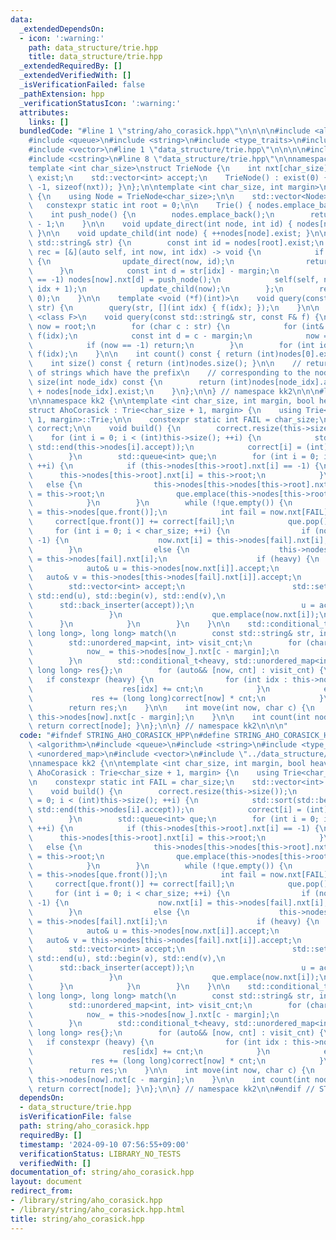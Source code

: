 ```yaml
---
data:
  _extendedDependsOn:
  - icon: ':warning:'
    path: data_structure/trie.hpp
    title: data_structure/trie.hpp
  _extendedRequiredBy: []
  _extendedVerifiedWith: []
  _isVerificationFailed: false
  _pathExtension: hpp
  _verificationStatusIcon: ':warning:'
  attributes:
    links: []
  bundledCode: "#line 1 \"string/aho_corasick.hpp\"\n\n\n\n#include <algorithm>\n\
    #include <queue>\n#include <string>\n#include <type_traits>\n#include <unordered_map>\n\
    #include <vector>\n#line 1 \"data_structure/trie.hpp\"\n\n\n\n#include <functional>\n\
    #include <cstring>\n#line 8 \"data_structure/trie.hpp\"\n\nnamespace kk2 {\n\n\
    template <int char_size>\nstruct TrieNode {\n    int nxt[char_size];\n    int\
    \ exist;\n    std::vector<int> accept;\n    TrieNode() : exist(0) { memset(nxt,\
    \ -1, sizeof(nxt)); }\n};\n\ntemplate <int char_size, int margin>\nstruct Trie\
    \ {\n    using Node = TrieNode<char_size>;\n\n    std::vector<Node> nodes;\n \
    \   constexpr static int root = 0;\n\n    Trie() { nodes.emplace_back(); }\n\n\
    \    int push_node() {\n        nodes.emplace_back();\n        return (int)nodes.size()\
    \ - 1;\n    }\n\n    void update_direct(int node, int id) { nodes[node].accept.push_back(id);\
    \ }\n\n    void update_child(int node) { ++nodes[node].exist; }\n\n    void add(const\
    \ std::string& str) {\n        const int id = nodes[root].exist;\n        auto\
    \ rec = [&](auto self, int now, int idx) -> void {\n            if (idx == (int)str.size())\
    \ {\n                update_direct(now, id);\n                return;\n      \
    \      }\n            const int d = str[idx] - margin;\n            if (nodes[now].nxt[d]\
    \ == -1) nodes[now].nxt[d] = push_node();\n            self(self, nodes[now].nxt[d],\
    \ idx + 1);\n            update_child(now);\n        };\n        rec(rec, root,\
    \ 0);\n    }\n\n    template <void (*f)(int)>\n    void query(const std::string&\
    \ str) {\n        query(str, [](int idx) { f(idx); });\n    }\n\n    template\
    \ <class F>\n    void query(const std::string& str, const F& f) {\n        int\
    \ now = root;\n        for (char c : str) {\n            for (int& idx : nodes[now].accept)\
    \ f(idx);\n            const int d = c - margin;\n            now = nodes[now].nxt[d];\n\
    \            if (now == -1) return;\n        }\n        for (int idx : nodes[now].accept)\
    \ f(idx);\n    }\n\n    int count() const { return (int)nodes[0].exist; }\n\n\
    \    int size() const { return (int)nodes.size(); }\n\n    // return the number\
    \ of strings which have the prefix\n    // corresponding to the node_id\n    int\
    \ size(int node_idx) const {\n        return (int)nodes[node_idx].accept.size()\
    \ + nodes[node_idx].exist;\n    }\n};\n\n} // namespace kk2\n\n\n#line 11 \"string/aho_corasick.hpp\"\
    \n\nnamespace kk2 {\n\ntemplate <int char_size, int margin, bool heavy=true>\n\
    struct AhoCorasick : Trie<char_size + 1, margin> {\n    using Trie<char_size +\
    \ 1, margin>::Trie;\n\n    constexpr static int FAIL = char_size;\n    std::vector<int>\
    \ correct;\n\n    void build() {\n        correct.resize(this->size());\n    \
    \    for (int i = 0; i < (int)this->size(); ++i) {\n            std::sort(std::begin(this->nodes[i].accept),\
    \ std::end(this->nodes[i].accept));\n            correct[i] = (int)this->nodes[i].accept.size();\n\
    \        }\n        std::queue<int> que;\n        for (int i = 0; i <= char_size;\
    \ ++i) {\n            if (this->nodes[this->root].nxt[i] == -1) {\n          \
    \      this->nodes[this->root].nxt[i] = this->root;\n            }\n         \
    \   else {\n                this->nodes[this->nodes[this->root].nxt[i]].nxt[FAIL]\
    \ = this->root;\n                que.emplace(this->nodes[this->root].nxt[i]);\n\
    \            }\n        }\n        while (!que.empty()) {\n            auto& now\
    \ = this->nodes[que.front()];\n            int fail = now.nxt[FAIL];\n       \
    \     correct[que.front()] += correct[fail];\n            que.pop();\n       \
    \     for (int i = 0; i < char_size; ++i) {\n                if (now.nxt[i] ==\
    \ -1) {\n                    now.nxt[i] = this->nodes[fail].nxt[i];\n        \
    \        }\n                else {\n                    this->nodes[now.nxt[i]].nxt[FAIL]\
    \ = this->nodes[fail].nxt[i];\n                    if (heavy) {\n            \
    \            auto& u = this->nodes[now.nxt[i]].accept;\n                     \
    \   auto& v = this->nodes[this->nodes[fail].nxt[i]].accept;\n                \
    \        std::vector<int> accept;\n                        std::set_union(std::begin(u),\
    \ std::end(u), std::begin(v), std::end(v),\n                                 \
    \      std::back_inserter(accept));\n                        u = accept;\n   \
    \                 }\n                    que.emplace(now.nxt[i]);\n          \
    \      }\n            }\n        }\n    }\n\n    std::conditional_t<heavy, std::unordered_map<int,\
    \ long long>, long long> match(\n        const std::string& str, int now_=0) {\n\
    \        std::unordered_map<int, int> visit_cnt;\n        for (char c : str) {\n\
    \            now_ = this->nodes[now_].nxt[c - margin];\n            visit_cnt[now_]++;\n\
    \        }\n        std::conditional_t<heavy, std::unordered_map<int, long long>,\
    \ long long> res{};\n        for (auto&& [now, cnt] : visit_cnt) {\n         \
    \   if constexpr (heavy) {\n                for (int idx : this->nodes[now].accept)\n\
    \                    res[idx] += cnt;\n            }\n            else {\n   \
    \             res += (long long)correct[now] * cnt;\n            }\n        }\n\
    \        return res;\n    }\n\n    int move(int now, char c) {\n        return\
    \ this->nodes[now].nxt[c - margin];\n    }\n\n    int count(int node) const {\
    \ return correct[node]; }\n};\n\n} // namespace kk2\n\n\n"
  code: "#ifndef STRING_AHO_CORASICK_HPP\n#define STRING_AHO_CORASICK_HPP 1\n\n#include\
    \ <algorithm>\n#include <queue>\n#include <string>\n#include <type_traits>\n#include\
    \ <unordered_map>\n#include <vector>\n#include \"../data_structure/trie.hpp\"\n\
    \nnamespace kk2 {\n\ntemplate <int char_size, int margin, bool heavy=true>\nstruct\
    \ AhoCorasick : Trie<char_size + 1, margin> {\n    using Trie<char_size + 1, margin>::Trie;\n\
    \n    constexpr static int FAIL = char_size;\n    std::vector<int> correct;\n\n\
    \    void build() {\n        correct.resize(this->size());\n        for (int i\
    \ = 0; i < (int)this->size(); ++i) {\n            std::sort(std::begin(this->nodes[i].accept),\
    \ std::end(this->nodes[i].accept));\n            correct[i] = (int)this->nodes[i].accept.size();\n\
    \        }\n        std::queue<int> que;\n        for (int i = 0; i <= char_size;\
    \ ++i) {\n            if (this->nodes[this->root].nxt[i] == -1) {\n          \
    \      this->nodes[this->root].nxt[i] = this->root;\n            }\n         \
    \   else {\n                this->nodes[this->nodes[this->root].nxt[i]].nxt[FAIL]\
    \ = this->root;\n                que.emplace(this->nodes[this->root].nxt[i]);\n\
    \            }\n        }\n        while (!que.empty()) {\n            auto& now\
    \ = this->nodes[que.front()];\n            int fail = now.nxt[FAIL];\n       \
    \     correct[que.front()] += correct[fail];\n            que.pop();\n       \
    \     for (int i = 0; i < char_size; ++i) {\n                if (now.nxt[i] ==\
    \ -1) {\n                    now.nxt[i] = this->nodes[fail].nxt[i];\n        \
    \        }\n                else {\n                    this->nodes[now.nxt[i]].nxt[FAIL]\
    \ = this->nodes[fail].nxt[i];\n                    if (heavy) {\n            \
    \            auto& u = this->nodes[now.nxt[i]].accept;\n                     \
    \   auto& v = this->nodes[this->nodes[fail].nxt[i]].accept;\n                \
    \        std::vector<int> accept;\n                        std::set_union(std::begin(u),\
    \ std::end(u), std::begin(v), std::end(v),\n                                 \
    \      std::back_inserter(accept));\n                        u = accept;\n   \
    \                 }\n                    que.emplace(now.nxt[i]);\n          \
    \      }\n            }\n        }\n    }\n\n    std::conditional_t<heavy, std::unordered_map<int,\
    \ long long>, long long> match(\n        const std::string& str, int now_=0) {\n\
    \        std::unordered_map<int, int> visit_cnt;\n        for (char c : str) {\n\
    \            now_ = this->nodes[now_].nxt[c - margin];\n            visit_cnt[now_]++;\n\
    \        }\n        std::conditional_t<heavy, std::unordered_map<int, long long>,\
    \ long long> res{};\n        for (auto&& [now, cnt] : visit_cnt) {\n         \
    \   if constexpr (heavy) {\n                for (int idx : this->nodes[now].accept)\n\
    \                    res[idx] += cnt;\n            }\n            else {\n   \
    \             res += (long long)correct[now] * cnt;\n            }\n        }\n\
    \        return res;\n    }\n\n    int move(int now, char c) {\n        return\
    \ this->nodes[now].nxt[c - margin];\n    }\n\n    int count(int node) const {\
    \ return correct[node]; }\n};\n\n} // namespace kk2\n\n#endif // STRING_AHO_CORASICK_HPP\n"
  dependsOn:
  - data_structure/trie.hpp
  isVerificationFile: false
  path: string/aho_corasick.hpp
  requiredBy: []
  timestamp: '2024-09-10 07:56:55+09:00'
  verificationStatus: LIBRARY_NO_TESTS
  verifiedWith: []
documentation_of: string/aho_corasick.hpp
layout: document
redirect_from:
- /library/string/aho_corasick.hpp
- /library/string/aho_corasick.hpp.html
title: string/aho_corasick.hpp
---
```

